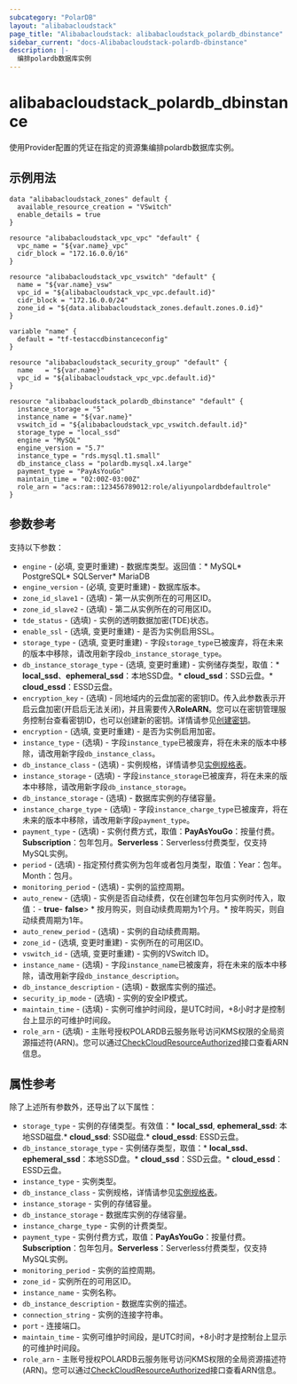 ```yaml
---
subcategory: "PolarDB"
layout: "alibabacloudstack"
page_title: "Alibabacloudstack: alibabacloudstack_polardb_dbinstance"
sidebar_current: "docs-Alibabacloudstack-polardb-dbinstance"
description: |- 
  编排polardb数据库实例
---
```


# alibabacloudstack_polardb_dbinstance

使用Provider配置的凭证在指定的资源集编排polardb数据库实例。

## 示例用法

```hcl
data "alibabacloudstack_zones" default {
  available_resource_creation = "VSwitch"
  enable_details = true
}

resource "alibabacloudstack_vpc_vpc" "default" {
  vpc_name = "${var.name}_vpc"
  cidr_block = "172.16.0.0/16"
}

resource "alibabacloudstack_vpc_vswitch" "default" {
  name = "${var.name}_vsw"
  vpc_id = "${alibabacloudstack_vpc_vpc.default.id}"
  cidr_block = "172.16.0.0/24"
  zone_id = "${data.alibabacloudstack_zones.default.zones.0.id}"
}

variable "name" {
  default = "tf-testaccdbinstanceconfig"
}

resource "alibabacloudstack_security_group" "default" {
  name   = "${var.name}"
  vpc_id = "${alibabacloudstack_vpc_vpc.default.id}"
}

resource "alibabacloudstack_polardb_dbinstance" "default" {
  instance_storage = "5"
  instance_name = "${var.name}"
  vswitch_id = "${alibabacloudstack_vpc_vswitch.default.id}"
  storage_type = "local_ssd"
  engine = "MySQL"
  engine_version = "5.7"
  instance_type = "rds.mysql.t1.small"
  db_instance_class = "polardb.mysql.x4.large"
  payment_type = "PayAsYouGo"
  maintain_time = "02:00Z-03:00Z"
  role_arn = "acs:ram::123456789012:role/aliyunpolardbdefaultrole"
}
```

## 参数参考

支持以下参数：
  * `engine` - (必填, 变更时重建) - 数据库类型。返回值：* MySQL* PostgreSQL* SQLServer* MariaDB
  * `engine_version` - (必填, 变更时重建) - 数据库版本。
  * `zone_id_slave1` - (选填) - 第一从实例所在的可用区ID。
  * `zone_id_slave2` - (选填) - 第二从实例所在的可用区ID。
  * `tde_status` - (选填) - 实例的透明数据加密(TDE)状态。
  * `enable_ssl` - (选填, 变更时重建) - 是否为实例启用SSL。
  * `storage_type` - (选填, 变更时重建) - 字段`storage_type`已被废弃，将在未来的版本中移除，请改用新字段`db_instance_storage_type`。
  * `db_instance_storage_type` - (选填, 变更时重建) - 实例储存类型，取值：* **local_ssd**、**ephemeral_ssd**：本地SSD盘。* **cloud_ssd**：SSD云盘。* **cloud_essd**：ESSD云盘。
  * `encryption_key` - (选填) - 同地域内的云盘加密的密钥ID。传入此参数表示开启云盘加密(开启后无法关闭)，并且需要传入**RoleARN**。您可以在密钥管理服务控制台查看密钥ID，也可以创建新的密钥。详情请参见[创建密钥](~~181610~~)。
  * `encryption` - (选填, 变更时重建) - 是否为实例启用加密。
  * `instance_type` - (选填) - 字段`instance_type`已被废弃，将在未来的版本中移除，请改用新字段`db_instance_class`。
  * `db_instance_class` - (选填) - 实例规格，详情请参见[实例规格表](~~26312~~)。
  * `instance_storage` - (选填) - 字段`instance_storage`已被废弃，将在未来的版本中移除，请改用新字段`db_instance_storage`。
  * `db_instance_storage` - (选填) - 数据库实例的存储容量。
  * `instance_charge_type` - (选填) - 字段`instance_charge_type`已被废弃，将在未来的版本中移除，请改用新字段`payment_type`。
  * `payment_type` - (选填) - 实例付费方式，取值：**PayAsYouGo**：按量付费。**Subscription**：包年包月。**Serverless**：Serverless付费类型，仅支持MySQL实例。
  * `period` - (选填) - 指定预付费实例为包年或者包月类型，取值：Year：包年。Month：包月。
  * `monitoring_period` - (选填) - 实例的监控周期。
  * `auto_renew` - (选填) - 实例是否自动续费，仅在创建包年包月实例时传入，取值：- **true**- **false**> * 按月购买，则自动续费周期为1个月。* 按年购买，则自动续费周期为1年。
  * `auto_renew_period` - (选填) - 实例的自动续费周期。
  * `zone_id` - (选填, 变更时重建) - 实例所在的可用区ID。
  * `vswitch_id` - (选填, 变更时重建) - 实例的VSwitch ID。
  * `instance_name` - (选填) - 字段`instance_name`已被废弃，将在未来的版本中移除，请改用新字段`db_instance_description`。
  * `db_instance_description` - (选填) - 数据库实例的描述。
  * `security_ip_mode` - (选填) - 实例的安全IP模式。
  * `maintain_time` - (选填) - 实例可维护时间段，是UTC时间，+8小时才是控制台上显示的可维护时间段。
  * `role_arn` - (选填) - 主账号授权POLARDB云服务账号访问KMS权限的全局资源描述符(ARN)。您可以通过[CheckCloudResourceAuthorized](~~446261~~)接口查看ARN信息。

## 属性参考

除了上述所有参数外，还导出了以下属性：
  * `storage_type` - 实例的存储类型。有效值：* **local_ssd**, **ephemeral_ssd**: 本地SSD磁盘.* **cloud_ssd**: SSD磁盘.* **cloud_essd**: ESSD云盘。
  * `db_instance_storage_type` - 实例储存类型，取值：* **local_ssd**、**ephemeral_ssd**：本地SSD盘。* **cloud_ssd**：SSD云盘。* **cloud_essd**：ESSD云盘。
  * `instance_type` - 实例类型。
  * `db_instance_class` - 实例规格，详情请参见[实例规格表](~~26312~~)。
  * `instance_storage` - 实例的存储容量。
  * `db_instance_storage` - 数据库实例的存储容量。
  * `instance_charge_type` - 实例的计费类型。
  * `payment_type` - 实例付费方式，取值：**PayAsYouGo**：按量付费。**Subscription**：包年包月。**Serverless**：Serverless付费类型，仅支持MySQL实例。
  * `monitoring_period` - 实例的监控周期。
  * `zone_id` - 实例所在的可用区ID。
  * `instance_name` - 实例名称。
  * `db_instance_description` - 数据库实例的描述。
  * `connection_string` - 实例的连接字符串。
  * `port` - 连接端口。
  * `maintain_time` - 实例可维护时间段，是UTC时间，+8小时才是控制台上显示的可维护时间段。
  * `role_arn` - 主账号授权POLARDB云服务账号访问KMS权限的全局资源描述符(ARN)。您可以通过[CheckCloudResourceAuthorized](~~446261~~)接口查看ARN信息。